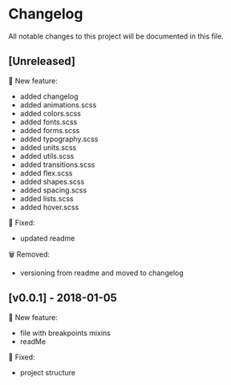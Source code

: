 # Changelog
All notable changes to this project will be documented in this file.

## [Unreleased]
:rocket: New feature:
- added changelog
- added animations.scss
- added colors.scss
- added fonts.scss
- added forms.scss
- added typography.scss
- added units.scss
- added utils.scss
- added transitions.scss
- added flex.scss
- added shapes.scss
- added spacing.scss
- added lists.scss
- added hover.scss
 
:bug: Fixed:
- updated readme

:wastebasket: Removed:
- versioning from readme and moved to changelog

## [v0.0.1] - 2018-01-05
:rocket: New feature:

- file with breakpoints mixins
- readMe

:bug: Fixed:

- project structure